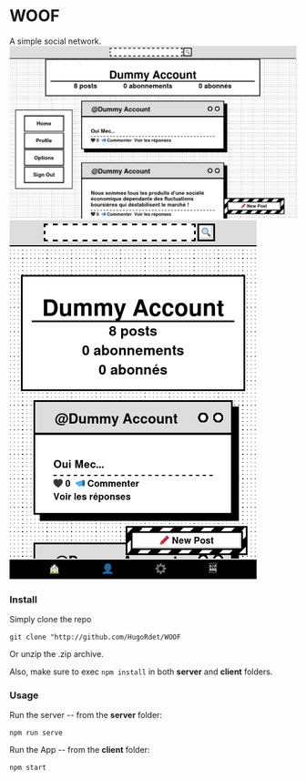 # WOOF

A simple social network.
![alt text](https://github.com/HugoRdet/WOOF/blob/master/screenshots/ss_1.png?raw=true)
![alt text](https://github.com/HugoRdet/WOOF/blob/master/screenshots/ss_2.png?raw=true)
### Install
Simply clone the repo 

```
git clone "http://github.com/HugoRdet/WOOF
```

Or unzip the .zip archive.


Also, make sure to exec
```npm install```
in both **server** and **client** folders.

### Usage
Run the server -- from the **server** folder:

```
npm run serve
```

Run the App -- from the **client** folder:

```
npm start
```
